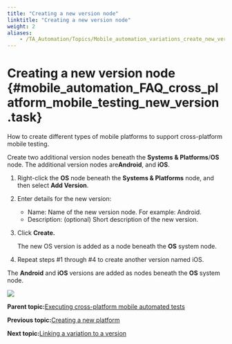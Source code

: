 ```yaml
--- 
title: "Creating a new version node"
linktitle: "Creating a new version node"
weight: 2
aliases: 
    - /TA_Automation/Topics/Mobile_automation_variations_create_new_version.html
---
```

# Creating a new version node {#mobile_automation_FAQ_cross_platform_mobile_testing_new_version .task}

How to create different types of mobile platforms to support cross-platform mobile testing.

Create two additional version nodes beneath the **Systems & Platforms**/**OS** node. The additional version nodes are**Android**, and **iOS**.

1.  Right-click the **OS** node beneath the **Systems & Platforms** node, and then select **Add Version**.

2.  Enter details for the new version:

    -   Name: Name of the new version node. For example: Android.
    -   Description: \(optional\) Short description of the new version.
3.  Click **Create.**

    The new OS version is added as a node beneath the **OS** system node.

4.  Repeat steps \#1 through \#4 to create another version named iOS.


The **Android** and **iOS** versions are added as nodes beneath the **OS** system node.

![](../Images/Mobile_automation_new_version.png)

**Parent topic:**[Executing cross-platform mobile automated tests](../../TA_Automation/Topics/Mobile_automation_FAQ_variations_cross_platform.html)

**Previous topic:**[Creating a new platform](../../TA_Automation/Topics/Mobile_automation_variations_create_new_system.html)

**Next topic:**[Linking a variation to a version](../../TA_Automation/Topics/Mobile_automation_variations_linking.html)

